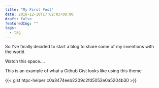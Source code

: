 ```yaml
---
title: "My First Post"
date: 2018-12-10T17:02:03+08:00
draft: false
featuredImg: ""
tags: 
  - tag
---
```


So I've finally decided to start a blog to share some of my inventions with the world.

Watch this space....

This is an example of what a Github Gist looks like using this theme

{{< gist htpc-helper c0a3474eeb2209c2fd5052e0a5204b30 >}}
